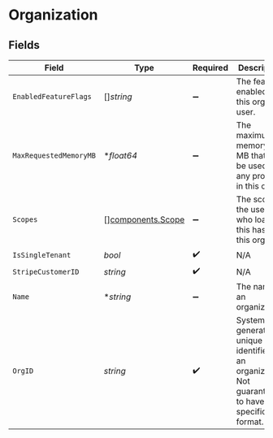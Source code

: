 # Organization


## Fields

| Field                                                                                             | Type                                                                                              | Required                                                                                          | Description                                                                                       | Example                                                                                           |
| ------------------------------------------------------------------------------------------------- | ------------------------------------------------------------------------------------------------- | ------------------------------------------------------------------------------------------------- | ------------------------------------------------------------------------------------------------- | ------------------------------------------------------------------------------------------------- |
| `EnabledFeatureFlags`                                                                             | []*string*                                                                                        | :heavy_minus_sign:                                                                                | The features enabled for this org and user.                                                       |                                                                                                   |
| `MaxRequestedMemoryMB`                                                                            | **float64*                                                                                        | :heavy_minus_sign:                                                                                | The maximum memory in MB that can be used by any process in this org.                             |                                                                                                   |
| `Scopes`                                                                                          | [][components.Scope](../../models/components/scope.md)                                            | :heavy_minus_sign:                                                                                | The scopes the user who loaded this has on this org.                                              |                                                                                                   |
| `IsSingleTenant`                                                                                  | *bool*                                                                                            | :heavy_check_mark:                                                                                | N/A                                                                                               |                                                                                                   |
| `StripeCustomerID`                                                                                | *string*                                                                                          | :heavy_check_mark:                                                                                | N/A                                                                                               |                                                                                                   |
| `Name`                                                                                            | **string*                                                                                         | :heavy_minus_sign:                                                                                | The name of an organization.                                                                      |                                                                                                   |
| `OrgID`                                                                                           | *string*                                                                                          | :heavy_check_mark:                                                                                | System generated unique identifier for an organization. Not guaranteed to have a specific format. | org-6f706e83-0ec1-437a-9a46-7d4281eb2f39                                                          |